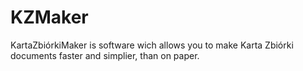 # KZMaker
 KartaZbiórkiMaker is software wich allows you to make Karta Zbiórki documents faster and simplier, than on paper.
